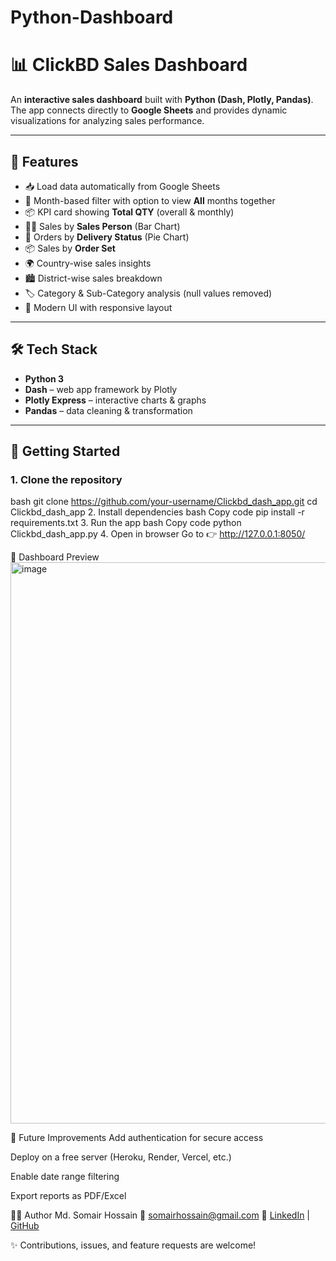 # Python-Dashboard
# 📊 ClickBD Sales Dashboard  

An **interactive sales dashboard** built with **Python (Dash, Plotly, Pandas)**.  
The app connects directly to **Google Sheets** and provides dynamic visualizations for analyzing sales performance.  

---

## 🔑 Features  
- 📥 Load data automatically from Google Sheets  
- 📅 Month-based filter with option to view **All** months together  
- 📦 KPI card showing **Total QTY** (overall & monthly)  
- 👨‍💼 Sales by **Sales Person** (Bar Chart)  
- 🚚 Orders by **Delivery Status** (Pie Chart)  
- 📦 Sales by **Order Set**  
- 🌍 Country-wise sales insights  
- 🏙 District-wise sales breakdown  
- 🏷 Category & Sub-Category analysis (null values removed)  
- 🎨 Modern UI with responsive layout  

---

## 🛠️ Tech Stack  
- **Python 3**  
- **Dash** – web app framework by Plotly  
- **Plotly Express** – interactive charts & graphs  
- **Pandas** – data cleaning & transformation  

---

## 🚀 Getting Started  

### 1. Clone the repository  
bash
git clone https://github.com/your-username/Clickbd_dash_app.git
cd Clickbd_dash_app
2. Install dependencies
bash
Copy code
pip install -r requirements.txt
3. Run the app
bash
Copy code
python Clickbd_dash_app.py
4. Open in browser
Go to 👉 http://127.0.0.1:8050/

📸 Dashboard Preview
<img width="1897" height="898" alt="image" src="https://github.com/user-attachments/assets/d43386f4-2d50-4817-9641-fbef914d6cb2" />


📌 Future Improvements
Add authentication for secure access

Deploy on a free server (Heroku, Render, Vercel, etc.)

Enable date range filtering

Export reports as PDF/Excel

👨‍💻 Author
Md. Somair Hossain
📧 somairhossain@gmail.com
🔗 [LinkedIn](https://www.linkedin.com/in/somairhossain) | [GitHub](https://github.com/somairhossain)

✨ Contributions, issues, and feature requests are welcome!
